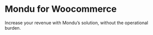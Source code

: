 # Mondu for Woocommerce

Increase your revenue with Mondu’s solution, without the operational burden.
